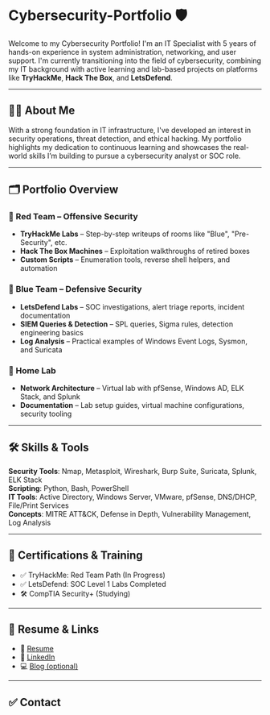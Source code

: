 # Cybersecurity-Portfolio 🛡️
Welcome to my Cybersecurity Portfolio! I'm an IT Specialist with 5 years of hands-on experience in system administration, networking, and user support. I'm currently transitioning into the field of cybersecurity, combining my IT background with active learning and lab-based projects on platforms like **TryHackMe**, **Hack The Box**, and **LetsDefend**.

---

## 👨‍💻 About Me

With a strong foundation in IT infrastructure, I've developed an interest in security operations, threat detection, and ethical hacking. My portfolio highlights my dedication to continuous learning and showcases the real-world skills I’m building to pursue a cybersecurity analyst or SOC role.

---

## 🗂️ Portfolio Overview

### 🔴 Red Team – Offensive Security
- **TryHackMe Labs** – Step-by-step writeups of rooms like "Blue", "Pre-Security", etc.
- **Hack The Box Machines** – Exploitation walkthroughs of retired boxes
- **Custom Scripts** – Enumeration tools, reverse shell helpers, and automation

### 🔵 Blue Team – Defensive Security
- **LetsDefend Labs** – SOC investigations, alert triage reports, incident documentation
- **SIEM Queries & Detection** – SPL queries, Sigma rules, detection engineering basics
- **Log Analysis** – Practical examples of Windows Event Logs, Sysmon, and Suricata

### 🧪 Home Lab
- **Network Architecture** – Virtual lab with pfSense, Windows AD, ELK Stack, and Splunk
- **Documentation** – Lab setup guides, virtual machine configurations, security tooling

---

## 🛠️ Skills & Tools

**Security Tools**: Nmap, Metasploit, Wireshark, Burp Suite, Suricata, Splunk, ELK Stack  
**Scripting**: Python, Bash, PowerShell  
**IT Tools**: Active Directory, Windows Server, VMware, pfSense, DNS/DHCP, File/Print Services  
**Concepts**: MITRE ATT&CK, Defense in Depth, Vulnerability Management, Log Analysis

---

## 📜 Certifications & Training

- ✅ TryHackMe: Red Team Path (In Progress)
- ✅ LetsDefend: SOC Level 1 Labs Completed
- 🛠️ CompTIA Security+ (Studying)

---

## 📄 Resume & Links

- 📄 [Resume](https://your-resume-link.com)
- 💼 [LinkedIn](https://linkedin.com/in/yourname)
- 💻 [Blog (optional)](https://yourblog.com)

---

## ✅ Contact
